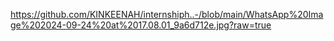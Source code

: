https://github.com/KINKEENAH/internshiph..-/blob/main/WhatsApp%20Image%202024-09-24%20at%2017.08.01_9a6d712e.jpg?raw=true
